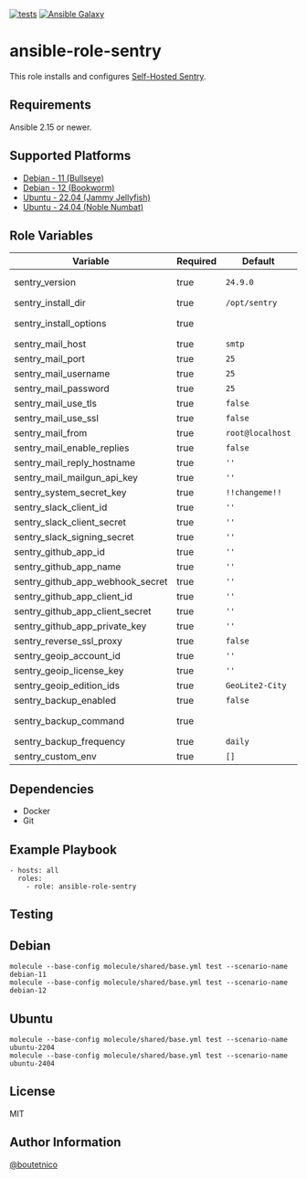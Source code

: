 [![tests](https://github.com/boutetnico/ansible-role-sentry/workflows/Test%20ansible%20role/badge.svg)](https://github.com/boutetnico/ansible-role-sentry/actions?query=workflow%3A%22Test+ansible+role%22)
[![Ansible Galaxy](https://img.shields.io/badge/galaxy-boutetnico.sentry-blue.svg)](https://galaxy.ansible.com/boutetnico/sentry)

ansible-role-sentry
===================

This role installs and configures [Self-Hosted Sentry](https://develop.sentry.dev/self-hosted/).

Requirements
------------

Ansible 2.15 or newer.

Supported Platforms
-------------------

- [Debian - 11 (Bullseye)](https://wiki.debian.org/DebianBullseye)
- [Debian - 12 (Bookworm)](https://wiki.debian.org/DebianBookworm)
- [Ubuntu - 22.04 (Jammy Jellyfish)](http://releases.ubuntu.com/22.04/)
- [Ubuntu - 24.04 (Noble Numbat)](http://releases.ubuntu.com/24.04/)

Role Variables
--------------

| Variable                         | Required | Default                | Choices   | Comments                                          |
|----------------------------------|----------|------------------------|-----------|---------------------------------------------------|
| sentry_version                   | true     | `24.9.0`               | string    | Git tag or branch to clone.                       |
| sentry_install_dir               | true     | `/opt/sentry`          | string    |                                                   |
| sentry_install_options           | true     |                        | string    | See `defaults/main.yml`.                          |
| sentry_mail_host                 | true     | `smtp`                 | string    |                                                   |
| sentry_mail_port                 | true     | `25`                   | int       |                                                   |
| sentry_mail_username             | true     | `25`                   | string    |                                                   |
| sentry_mail_password             | true     | `25`                   | string    |                                                   |
| sentry_mail_use_tls              | true     | `false`                | boolean   |                                                   |
| sentry_mail_use_ssl              | true     | `false`                | boolean   |                                                   |
| sentry_mail_from                 | true     | `root@localhost`       | string    |                                                   |
| sentry_mail_enable_replies       | true     | `false`                | boolean   |                                                   |
| sentry_mail_reply_hostname       | true     | `''`                   | string    |                                                   |
| sentry_mail_mailgun_api_key      | true     | `''`                   | string    |                                                   |
| sentry_system_secret_key         | true     | `!!changeme!!`         | string    | This *should* be set.                             |
| sentry_slack_client_id           | true     | `''`                   | string    |                                                   |
| sentry_slack_client_secret       | true     | `''`                   | string    |                                                   |
| sentry_slack_signing_secret      | true     | `''`                   | string    |                                                   |
| sentry_github_app_id             | true     | `''`                   | string    |                                                   |
| sentry_github_app_name           | true     | `''`                   | string    |                                                   |
| sentry_github_app_webhook_secret | true     | `''`                   | string    |                                                   |
| sentry_github_app_client_id      | true     | `''`                   | string    |                                                   |
| sentry_github_app_client_secret  | true     | `''`                   | string    |                                                   |
| sentry_github_app_private_key    | true     | `''`                   | string    |                                                   |
| sentry_reverse_ssl_proxy         | true     | `false`                | boolean   |                                                   |
| sentry_geoip_account_id          | true     | `''`                   | string    |                                                   |
| sentry_geoip_license_key         | true     | `''`                   | string    |                                                   |
| sentry_geoip_edition_ids         | true     | `GeoLite2-City`        | string    |                                                   |
| sentry_backup_enabled            | true     | `false`                | boolean   |                                                   |
| sentry_backup_command            | true     |                        | boolean   | See `defaults/main.yml`.                          |
| sentry_backup_frequency          | true     | `daily`                | string    |                                                   |
| sentry_custom_env                | true     | `[]`                   | list      |                                                   |

Dependencies
------------

- Docker
- Git

Example Playbook
----------------

    - hosts: all
      roles:
        - role: ansible-role-sentry

Testing
-------

## Debian

    molecule --base-config molecule/shared/base.yml test --scenario-name debian-11
    molecule --base-config molecule/shared/base.yml test --scenario-name debian-12

## Ubuntu

    molecule --base-config molecule/shared/base.yml test --scenario-name ubuntu-2204
    molecule --base-config molecule/shared/base.yml test --scenario-name ubuntu-2404

License
-------

MIT

Author Information
------------------

[@boutetnico](https://github.com/boutetnico)
